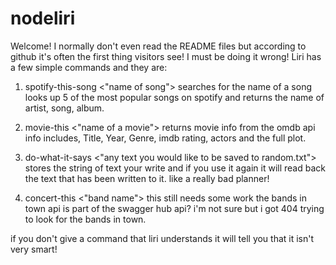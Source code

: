 # nodeliri

Welcome! I normally don't even read the README files but according to github it's often the first thing visitors see! I must be doing it wrong! 
Liri has a few simple commands and they are:

1. spotify-this-song <"name of song">
    searches for the name of a song looks up 5 of the most popular songs on spotify and returns the name of artist, song, album.

2. movie-this <"name of a movie">
    returns movie info from the omdb api info includes, Title, Year, Genre, imdb rating, actors and the full plot.

3. do-what-it-says <"any text you would like to be saved to random.txt">
    stores the string of text your write and if you use it again it will read back the text that has been written to it. like a really bad planner!

4. concert-this <"band name">
    this still needs some work the bands in town api is part of the swagger hub api? i'm not sure but i got 404 trying to look for the bands in town.

if you don't give a command that liri understands it will tell you that it isn't very smart!